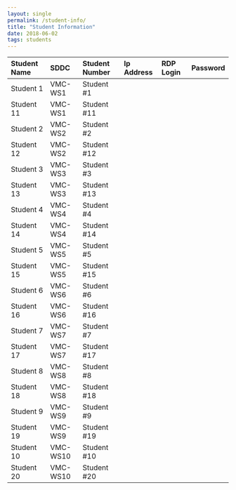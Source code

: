 ```yaml
---
layout: single
permalink: /student-info/
title: "Student Information"
date: 2018-06-02
tags: students
---
```


| Student Name | SDDC     | Student Number | Ip Address | RDP Login | Password |
|:-------------|:---------|:---------------|:-----------|:----------|:---------|
|Student 1     |VMC-WS1  |Student #1     |
|Student 11    |VMC-WS1  |Student #11    |
|Student 2     |VMC-WS2  |Student #2     |
|Student 12    |VMC-WS2  |Student #12    |
|Student 3     |VMC-WS3  |Student #3     |
|Student 13    |VMC-WS3  |Student #13    |
|Student 4     |VMC-WS4  |Student #4     |
|Student 14    |VMC-WS4  |Student #14    |
|Student 5     |VMC-WS5  |Student #5     |
|Student 15    |VMC-WS5  |Student #15    |
|Student 6     |VMC-WS6  |Student #6     |
|Student 16    |VMC-WS6  |Student #16    |
|Student 7     |VMC-WS7  |Student #7     |
|Student 17    |VMC-WS7  |Student #17    |
|Student 8     |VMC-WS8  |Student #8     |
|Student 18    |VMC-WS8  |Student #18    |
|Student 9     |VMC-WS9  |Student #9     |
|Student 19    |VMC-WS9  |Student #19    |
|Student 10    |VMC-WS10 |Student #10    |
|Student 20    |VMC-WS10 |Student #20    |